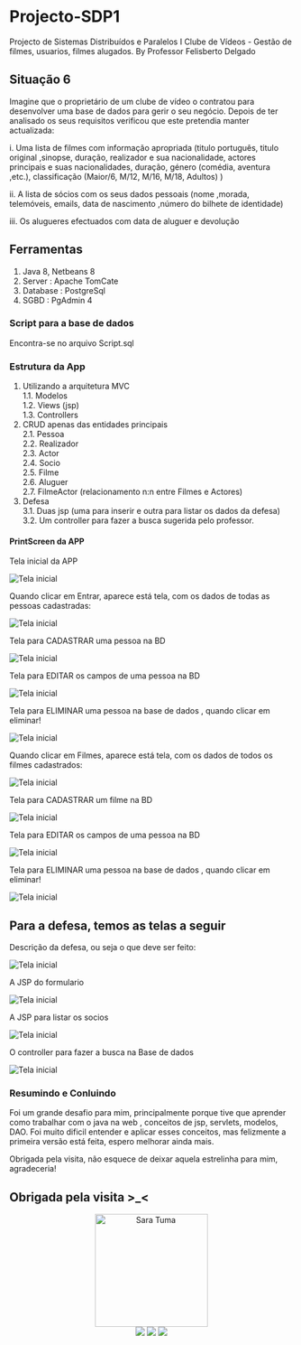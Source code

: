 # Projecto-SDP1
Projecto de Sistemas Distribuídos e Paralelos I
Clube de Vídeos - Gestão de filmes, usuarios, filmes alugados.
By Professor Felisberto Delgado

## Situação 6

Imagine que o proprietário de um clube de vídeo o contratou para desenvolver uma base de dados para gerir o seu negócio.
Depois de ter analisado os seus requisitos verificou que este pretendia manter actualizada: 

i. Uma lista de filmes com informação apropriada (titulo português, titulo original ,sinopse, duração, realizador e sua nacionalidade, actores principais e suas nacionalidades, duração, género (comédia, aventura ,etc.), classificação (Maior/6, M/12, M/16, M/18, Adultos) )

ii. A lista de sócios com os seus dados pessoais (nome ,morada, telemóveis, emails, data de nascimento ,número do bilhete de identidade)

iii. Os alugueres efectuados com data de aluguer e devolução

## Ferramentas
1. Java 8, Netbeans 8
2. Server : Apache TomCate
3. Database : PostgreSql
4. SGBD : PgAdmin 4

### Script para a base de dados
Encontra-se no arquivo Script.sql

### Estrutura da App
1. Utilizando a arquitetura MVC  <br>
	1.1. Modelos <br>
	1.2. Views (jsp) <br>
	1.3. Controllers <br>
2. CRUD apenas das entidades principais <br>
	2.1. Pessoa <br>
	2.2. Realizador<br>
	2.3. Actor <br>
	2.4. Socio <br>
	2.5. Filme <br>
	2.6. Aluguer <br>
	2.7. FilmeActor (relacionamento n:n entre Filmes e Actores)
3. Defesa <br>
	3.1. Duas jsp (uma para inserir e outra para listar os dados da defesa) <br>
	3.2. Um controller para fazer a busca sugerida pelo professor.
	

#### PrintScreen da APP

Tela inicial da APP

![Tela inicial](./imagens/cap1.png)

Quando clicar em Entrar, aparece está tela, com os dados de todas as pessoas cadastradas:

![Tela inicial](./imagens/cap2.png)

Tela para CADASTRAR uma pessoa na BD

![Tela inicial](./imagens/cap3.png)

Tela para EDITAR os campos de uma pessoa na BD

![Tela inicial](./imagens/cap4.png)

Tela para ELIMINAR uma pessoa na base de dados , quando clicar em eliminar!

![Tela inicial](./imagens/cap5.png)

Quando clicar em Filmes, aparece está tela, com os dados de todos os filmes cadastrados:

![Tela inicial](./imagens/cap6.png)

Tela para CADASTRAR um filme na BD

![Tela inicial](./imagens/cap7.png)

Tela para EDITAR os campos de uma pessoa na BD

![Tela inicial](./imagens/cap8.png)

Tela para ELIMINAR uma pessoa na base de dados , quando clicar em eliminar!

![Tela inicial](./imagens/cap9.png)


## Para a defesa, temos as telas a seguir

Descrição da defesa, ou seja o que deve ser feito:

![Tela inicial](./imagens/cap10.png)

A JSP do formulario

![Tela inicial](./imagens/cap11.png)

A JSP para listar os socios

![Tela inicial](./imagens/cap12.png)

O controller para fazer a busca na Base de dados

![Tela inicial](./imagens/cap13.png)


### Resumindo e Conluindo

Foi um grande desafio para mim, principalmente porque tive que aprender como trabalhar com o java na web , conceitos de jsp, servlets, modelos, DAO. Foi muito dificil entender e aplicar esses conceitos, mas felizmente a primeira versão está feita, espero melhorar ainda mais.

Obrigada pela visita, não esquece de deixar aquela estrelinha para mim, agradeceria!

## Obrigada pela visita >_<

<div align="center">
<a href="https://github.com/SaraTuma"><img height="200" width="200" src="https://github.com/SaraTuma.png" alt="Sara Tuma"></a>
</div>
<div align="center"> 
  <a href = "mailto:saradavidtuma07@gmail.com"><img src="https://img.shields.io/badge/-Gmail-%23333?style=for-the-badge&logo=gmail&logoColor=white" target="_blank"></a>
  <a href="https://web.facebook.com/Dev-JavaScript-237918328176401" target="_blank"><img src="https://img.shields.io/badge/-Facebook-%230077B5?style=for-the-badge&logo=facebook&logoColor=white" target="_blank"></a> 
  <a href="https://www.linkedin.com/in/sara-david-tuma-9186911ba" target="_blank"><img src="https://img.shields.io/badge/-LinkedIn-%230077B5?style=for-the-badge&logo=linkedin&logoColor=white" target="_blank"></a> 
